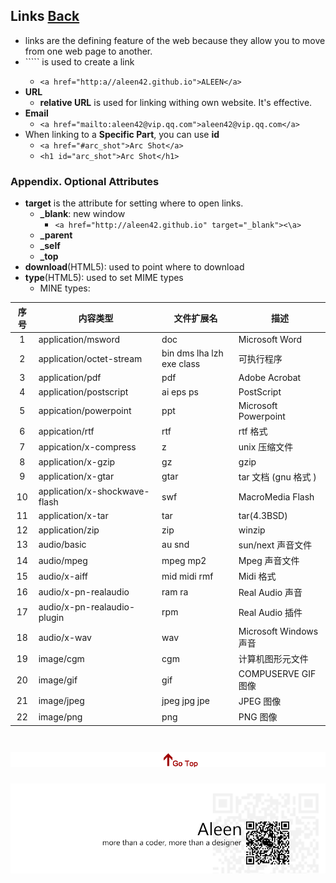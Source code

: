 ## Links [Back](./../HTML.md)

- links are the defining feature of the web because they allow you to move from one web page to another.
- ```<a>`` is used to create a link
	- ```<a href="http:a//aleen42.github.io">ALEEN</a>```
- **URL**
	- **relative URL** is used for linking withing own website. It's effective.
- **Email**
	- ```<a href="mailto:aleen42@vip.qq.com">aleen42@vip.qq.com</a>```
- When linking to a **Specific Part**, you can use **id**
	- ```<a href="#arc_shot">Arc Shot</a>```
	- ```<h1 id="arc_shot">Arc Shot</h1>```

### Appendix. Optional Attributes
- **target** is the attribute for setting where to open links.
	- **_blank**: new window
		- ```<a href="http://aleen42.github.io" target="_blank"><\a>```
	- **_parent**
	- **_self**
	- **_top**
- **download**(HTML5): used to point where to download
- **type**(HTML5): used to set MIME types
	- MINE types:

序号|内容类型|文件扩展名|描述
:----:|----|----|----
1|application/msword|doc|Microsoft Word
2|application/octet-stream| bin dms lha lzh exe class|可执行程序
3|application/pdf|pdf|Adobe Acrobat
4|application/postscript|ai eps ps|PostScript
5|appication/powerpoint|ppt|Microsoft Powerpoint
6|appication/rtf|rtf|rtf 格式
7|appication/x-compress|z|unix 压缩文件
8|application/x-gzip|gz|gzip
9|application/x-gtar|gtar|tar 文档 (gnu 格式 )
10|application/x-shockwave-flash|swf|MacroMedia Flash
11|application/x-tar|tar|tar(4.3BSD)
12|application/zip|zip|winzip
13|audio/basic|au snd|sun/next 声音文件
14|audio/mpeg|mpeg mp2|Mpeg 声音文件
15|audio/x-aiff|mid midi rmf|Midi 格式
16|audio/x-pn-realaudio|ram ra|Real Audio 声音
17|audio/x-pn-realaudio-plugin|rpm|Real Audio 插件
18|audio/x-wav|wav|Microsoft Windows 声音
19|image/cgm|cgm|计算机图形元文件
20|image/gif|gif|COMPUSERVE GIF 图像
21|image/jpeg|jpeg jpg jpe|JPEG 图像
22|image/png|png|PNG 图像

<a href="#" style="left:200px;"><img src="./../../../pic/gotop.png"></a>
=====
<a href="http://aleen42.github.io/" target="_blank" ><img src="./../../../pic/tail.gif"></a>
